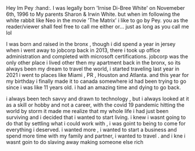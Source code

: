 <!DOCTYPE html>
<html>
<head>
  <title> ALL ABOUT PEY ! </title>
</head>
<body> Hey Im Pey :hand:. I was legally born 'Irnise Di-Bree White' on Novemeber 6th, 1996 to My parents Sharon & Irwin White. but when im following the white rabbit like Neo in the movie 'The Matrix' i like to go by Pey. you as the reader/viewer shall feel free to call me either or... just as long as you call me lol 
  
  I was born and raised in the bronx , though i did spend a year in jersey when i went away to jobcorp back in 2013, there i took up office administration and completed with microsoft certifications. jobcorp was the only other place i lived other then my apartment back in the bronx, so its always been my dream to travel the world, i started traveling last year in 2021 i went to places like Miami , PR , Houston and Atlanta. and this year for my birthday i finally made it to canada somewhere id had been trying to go since i was like 11 years old. i had an amazing time and dying to go back.
  
  i always been tech savvy and drawn to technology , but i always looked at it as a skill or hobby and not a career, with the covid 19 pandemic hitting the world by storm it made me realize that my whole life i had just been surviving and i decided that i wanted to start living. i knew i wasnt going to do that by settling what i could work with , i was goint to being to come for everything i deserved. i wanted more , i wanted to start a business and spend more time with my family and partner, i wanted to travel . and i kne i wasnt goin to do slaving away making someone else rich </body>
</html>

